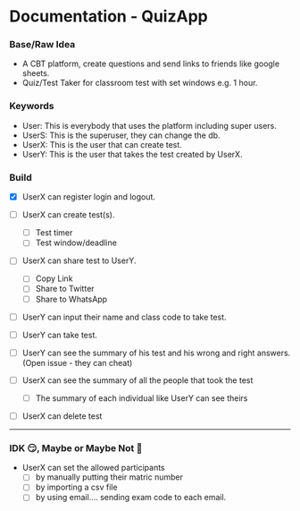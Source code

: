 # Documentation - QuizApp

### Base/Raw Idea
- A CBT platform, create questions and send links to friends like google sheets.
- Quiz/Test Taker for classroom test with set windows e.g. 1 hour.

### Keywords
- User: This is everybody that uses the platform including super users.
- UserS: This is the superuser, they can change the db.
- UserX: This is the user that can create test.
- UserY: This is the user that takes the test created by UserX.


### Build
- [x] UserX can register login and logout.

- [ ] UserX can create test(s).
    - [ ] Test timer
    - [ ] Test window/deadline

- [ ] UserX can share test to UserY.
    - [ ] Copy Link
    - [ ] Share to Twitter
    - [ ] Share to WhatsApp

- [ ] UserY can input their name and class code to take test.

- [ ] UserY can take test.

- [ ] UserY can see the summary of his test and his wrong and right answers. (Open issue - they can cheat)

- [ ] UserX can see the summary of all the people that took the test
    - [ ] The summary of each individual like UserY can see theirs

- [ ] UserX can delete test 

----
### IDK 😏, Maybe or Maybe Not 🤡
- UserX can set the allowed participants
    - [ ] by manually putting their matric number
    - [ ] by importing a csv file
    - [ ] by using email.... sending exam code to each email.